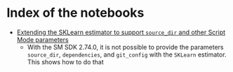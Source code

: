 # Index of the notebooks

- [Extending the SKLearn estimator to support `source_dir` and other Script Mode parameters](using-sklearn-framework-estimator)
    - With the SM SDK 2.74.0, it is not possible to provide the parameters `source_dir`, `dependencies`, and `git_config` with the `SKLearn` estimator. This shows how to do that